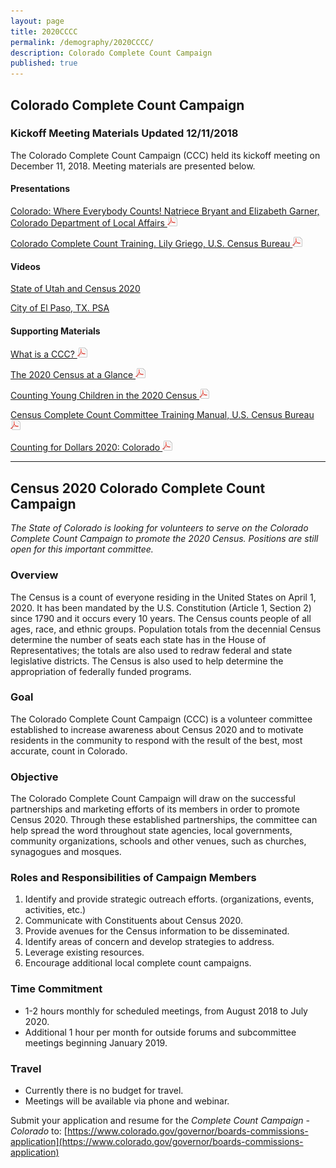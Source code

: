 ```yaml
---
layout: page
title: 2020CCCC
permalink: /demography/2020CCCC/
description: Colorado Complete Count Campaign
published: true
---
```

## Colorado Complete Count Campaign
 
### Kickoff Meeting Materials Updated 12/11/2018

The Colorado Complete Count Campaign (CCC) held its kickoff meeting on December 11, 2018.  Meeting materials are presented below.

#### Presentations

[Colorado: Where Everybody Counts! Natriece Bryant and Elizabeth Garner, Colorado Department of Local Affairs ![pdf](/images/page_white_acrobat.png 'download pdf file')](https://storage.cloud.google.com/co-publicdata/DOLA%20CCC%20Meeting%2011%20Dec%202018.pdf?_ga=2.166039806.-1732879585.1519318964)

[Colorado Complete Count Training.  Lily Griego, U.S. Census Bureau ![pdf](/images/page_white_acrobat.png 'download pdf file')](https://storage.cloud.google.com/co-publicdata/Census%20Presentation%20for%20CCC%20kickoff.pdf?_ga=2.164411647.-1732879585.1519318964)


#### Videos

[State of Utah and Census 2020](http://gardner.utah.edu/demographics/2020-census/)

[City of El Paso, TX. PSA](https://www.amazon.com/clouddrive/share/ybZgkseXeNyYXDmlskL9Un4bGnxEIe0DYWilJz9nR5x/jyYNwqm9TwWeMU0aM5VvMw?_encoding=UTF8&*Version*=1&*entries*=0&mgh=1)

#### Supporting Materials

[What is a CCC? ![pdf](/images/page_white_acrobat.png 'download pdf file')](https://storage.cloud.google.com/co-publicdata/CCC2020%20Flyer%20-%20What%20is%20CCC.pdf?_ga=2.132116815.-1732879585.1519318964)

[The 2020 Census at a Glance ![pdf](/images/page_white_acrobat.png 'download pdf file')](http://lvpc.org/pdf/P+Pizza/2020%20Census%20flyer.pdf)

[Counting Young Children in the 2020 Census ![pdf](/images/page_white_acrobat.png 'download pdf file')](https://files.buildthefoundation.org/wp-content/uploads/2018/11/counting-young-children-in-2020-census.pdf)

[Census Complete Count Committee Training Manual,  U.S. Census Bureau ![pdf](/images/page_white_acrobat.png 'download pdf file')](https://www.census.gov/content/dam/Census/newsroom/press-kits/2018/ccc-guide-d-1280.pdf)

[Counting for Dollars 2020: Colorado ![pdf](/images/page_white_acrobat.png 'download pdf file')](https://gwipp.gwu.edu/sites/g/files/zaxdzs2181/f/downloads/IPP-1819-3%20CountingforDollars_CO.pdf)



-----

## Census 2020 Colorado Complete Count Campaign

*The State of Colorado is looking for volunteers to serve on the Colorado Complete Count Campaign to promote the 2020 Census. Positions are still open for this important committee.*

### Overview
The Census is a count of everyone residing in the United States on April 1, 2020. It has been mandated by the U.S. Constitution (Article 1, Section 2) since 1790 and it occurs every 10 years. The Census counts people of all ages, race, and ethnic groups. Population totals from the decennial Census determine the number of seats each state has in the House of Representatives; the totals are also used to redraw federal and state legislative districts. The Census is also used to help determine the appropriation of federally funded programs.

### Goal
The Colorado Complete Count Campaign (CCC) is a volunteer committee established to increase awareness about Census 2020 and to motivate residents in the community to respond with the result of the best, most accurate, count in Colorado.

### Objective
The Colorado Complete Count Campaign will draw on the successful partnerships and marketing efforts of its members in order to promote Census 2020. Through these established partnerships, the committee can help spread the word throughout state agencies, local governments, community organizations, schools and other venues, such as churches, synagogues and mosques. 

### Roles and Responsibilities of Campaign Members
1. Identify and provide strategic outreach efforts. (organizations, events, activities, etc.)
2. Communicate with Constituents about Census 2020.
3. Provide avenues for the Census information to be disseminated.
4. Identify areas of concern and develop strategies to address.
5. Leverage existing resources.
6. Encourage additional local complete count campaigns.

### Time Commitment
* 1-2 hours monthly for scheduled meetings, from August 2018 to July 2020.
* Additional 1 hour per month for outside forums and subcommittee meetings beginning January 2019.

### Travel
* Currently there is no budget for travel.
* Meetings will be available via phone and webinar.

Submit your application and resume for the *Complete Count Campaign - Colorado* to:
[https://www.colorado.gov/governor/boards-commissions-application](https://www.colorado.gov/governor/boards-commissions-application)

